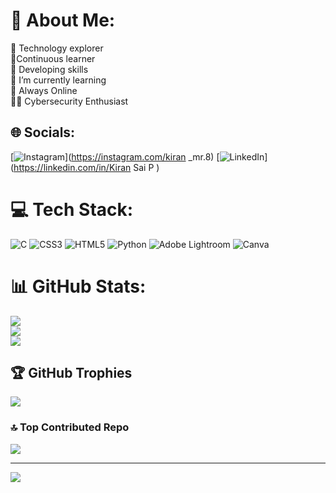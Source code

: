 # 💫 About Me:
🔭 Technology explorer<br>👯Continuous learner<br>🤝 Developing skills<br>🌱 I’m currently learning<br>💬 Always Online <br>
👨‍💻 Cybersecurity Enthusiast 


## 🌐 Socials:
[![Instagram](https://img.shields.io/badge/Instagram-%23E4405F.svg?logo=Instagram&logoColor=white)](https://instagram.com/kiran _mr.8) [![LinkedIn](https://img.shields.io/badge/LinkedIn-%230077B5.svg?logo=linkedin&logoColor=white)](https://linkedin.com/in/Kiran Sai P ) 

# 💻 Tech Stack:
![C](https://img.shields.io/badge/c-%2300599C.svg?style=for-the-badge&logo=c&logoColor=white) ![CSS3](https://img.shields.io/badge/css3-%231572B6.svg?style=for-the-badge&logo=css3&logoColor=white) ![HTML5](https://img.shields.io/badge/html5-%23E34F26.svg?style=for-the-badge&logo=html5&logoColor=white) ![Python](https://img.shields.io/badge/python-3670A0?style=for-the-badge&logo=python&logoColor=ffdd54) ![Adobe Lightroom](https://img.shields.io/badge/Adobe%20Lightroom-31A8FF.svg?style=for-the-badge&logo=Adobe%20Lightroom&logoColor=white) ![Canva](https://img.shields.io/badge/Canva-%2300C4CC.svg?style=for-the-badge&logo=Canva&logoColor=white)
# 📊 GitHub Stats:
![](https://github-readme-stats.vercel.app/api?username=kiransaip&theme=dark&hide_border=false&include_all_commits=false&count_private=false)<br/>
![](https://github-readme-streak-stats.herokuapp.com/?user=kiransaip&theme=dark&hide_border=false)<br/>
![](https://github-readme-stats.vercel.app/api/top-langs/?username=kiransaip&theme=dark&hide_border=false&include_all_commits=false&count_private=false&layout=compact)

## 🏆 GitHub Trophies
![](https://github-profile-trophy.vercel.app/?username=kiransaip&theme=radical&no-frame=false&no-bg=true&margin-w=4)

### 🔝 Top Contributed Repo
![](https://github-contributor-stats.vercel.app/api?username=kiransaip&limit=5&theme=dark&combine_all_yearly_contributions=true)

---
[![](https://visitcount.itsvg.in/api?id=kiransaip&icon=0&color=0)](https://visitcount.itsvg.in)

<!-- Proudly created with GPRM ( https://gprm.itsvg.in ) -->
